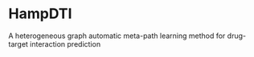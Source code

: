 # HampDTI
A heterogeneous graph automatic meta-path learning method for drug-target interaction prediction
